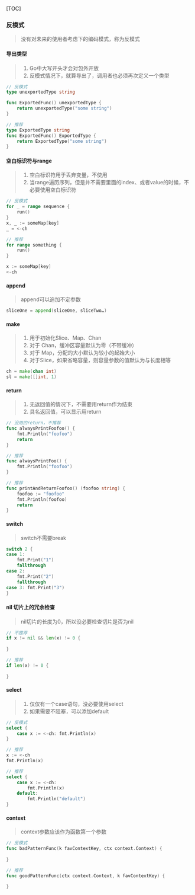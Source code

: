 [TOC]

### 反模式

> 没有对未来的使用者考虑下的编码模式，称为反模式

#### 导出类型

> 1. Go中大写开头才会对包外开放
> 2. 反模式情况下，就算导出了，调用者也必须再次定义一个类型

~~~go
// 反模式
type unexportedType string

func ExportedFunc() unexportedType { 
    return unexportedType("some string")
} 

// 推荐
type ExportedType string
func ExportedFunc() ExportedType { 
    return ExportedType("some string")
}
~~~

#### 空白标识符与range

> 1. 空白标识符用于丢弃变量，不使用
> 2. 当range遍历序列，但是并不需要里面的index、或者value的时候，不必要使用空白标识符

~~~go
// 反模式
for _ = range sequence { 
    run()
} 
x, _ := someMap[key] 
_ = <-ch 

// 推荐
for range something { 
    run()
} 

x := someMap[key] 
<-ch
~~~

#### append

> append可以追加不定参数

~~~go
sliceOne = append(sliceOne, sliceTwo…)
~~~

#### make

> 1. 用于初始化Slice、Map、Chan
> 2. 对于 Chan，缓冲区容量默认为零（不带缓冲）
> 3. 对于 Map，分配的大小默认为较小的起始大小
> 4. 对于Slice，如果省略容量，则容量参数的值默认为与长度相等

~~~go
ch = make(chan int)
sl = make([]int, 1)
~~~

#### return

> 1. 无返回值的情况下，不需要用return作为结束
> 2. 具名返回值，可以显示用return

~~~go
// 没用的return，不推荐
func alwaysPrintFoofoo() { 
    fmt.Println("foofoo") 
    return
} 

// 推荐
func alwaysPrintFoo() { 
    fmt.Println("foofoo")
}

// 推荐
func printAndReturnFoofoo() (foofoo string) { 
    foofoo := "foofoo" 
    fmt.Println(foofoo) 
    return
}
~~~

#### switch

> switch不需要break

~~~go
switch 2 {
case 1: 
    fmt.Print("1") 
    fallthrough
case 2: 
    fmt.Print("2") 
    fallthrough
case 3: fmt.Print("3")
}
~~~

####  nil 切片上的冗余检查

> nil切片的长度为0，所以没必要检查切片是否为nil

~~~go
// 不推荐
if x != nil && len(x) != 0 { 
  
}

// 推荐
if len(x) != 0 { 
    
}
~~~

#### select

>1. 仅仅有一个case语句，没必要使用select
>2. 如果需要不阻塞，可以添加default

~~~go
// 反模式
select {
    case x := <-ch: fmt.Println(x)
} 

// 推荐
x := <-ch
fmt.Println(x)

// 推荐
select {
    case x := <-ch: 
        fmt.Println(x)
    default: 
        fmt.Println("default")
}
~~~

#### context

> context参数应该作为函数第一个参数

~~~go
// 反模式
func badPatternFunc(k favContextKey, ctx context.Context) {    
   
}

// 推荐
func goodPatternFunc(ctx context.Context, k favContextKey) {    
  
}
~~~

